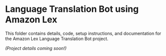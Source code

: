 # Language Translation Bot using Amazon Lex

This folder contains details, code, setup instructions, and documentation for the Amazon Lex Language Translation Bot project.

*(Project details coming soon!)*
